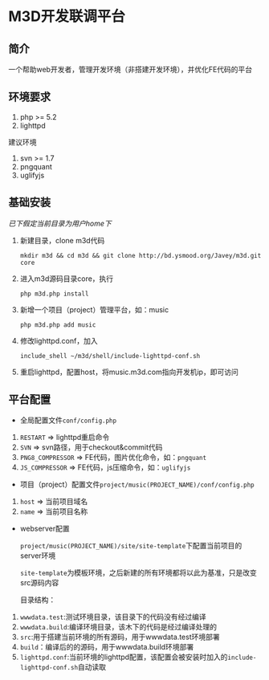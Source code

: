 # M3D开发联调平台

## 简介

一个帮助web开发者，管理开发环境（非搭建开发环境），并优化FE代码的平台

## 环境要求

1.  php >= 5.2
2.  lighttpd

建议环境

1.  svn >= 1.7
2.  pngquant
3.  uglifyjs

## 基础安装

*已下假定当前目录为用户home下*

1.  新建目录，clone m3d代码

    `mkdir m3d && cd m3d && git clone http://bd.ysmood.org/Javey/m3d.git core`

2.  进入m3d源码目录core，执行

    `php m3d.php install`

3.  新增一个项目（project）管理平台，如：music

    `php m3d.php add music`

4.  修改lighttpd.conf，加入

    `include_shell ~/m3d/shell/include-lighttpd-conf.sh`

5.  重启lighttpd，配置host，将music.m3d.com指向开发机ip，即可访问

## 平台配置

*   全局配置文件`conf/config.php`

1.  `RESTART` => lighttpd重启命令
2.  `SVN` => svn路径，用于checkout&commit代码
3.  `PNG8_COMPRESSOR` => FE代码，图片优化命令，如：`pngquant`
4.  `JS_COMPRESSOR` => FE代码，js压缩命令，如：`uglifyjs`

*   项目（project）配置文件`project/music(PROJECT_NAME)/conf/config.php`

1.  `host` => 当前项目域名
2.  `name` => 当前项目名称

*   webserver配置

    `project/music(PROJECT_NAME)/site/site-template`下配置当前项目的server环境

    `site-template`为模板环境，之后新建的所有环境都将以此为基准，只是改变src源码内容

    目录结构：

1.  `wwwdata.test`:测试环境目录，该目录下的代码没有经过编译
2.  `wwwdata.build`:编译环境目录，该木下的代码是经过编译处理的
3.  `src`:用于搭建当前环境的所有源码，用于wwwdata.test环境部署
4.  `build`：编译后的的源码，用于wwwdata.build环境部署
5.  `lighttpd.conf`:当前环境的lighttpd配置，该配置会被安装时加入的`include-lighttpd-conf.sh`自动读取